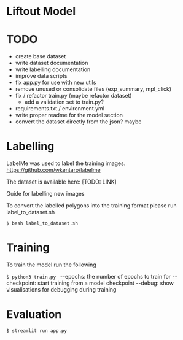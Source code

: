 # Liftout Model

# TODO
- create base dataset
- write dataset documentation
- write labelling documentation
- improve data scripts
- fix app.py for use with new utils
- remove unused or consolidate files (exp_summary, mpl_click)
- fix / refactor train.py (maybe refactor dataset)
    - add a validation set to train.py?
- requirements.txt / environment.yml
- write proper readme for the model section
- convert the dataset directly from the json? maybe

# Labelling

LabelMe was used to label the training images. 
https://github.com/wkentaro/labelme 


The dataset is available here: [TODO: LINK]

Guide for labelling new images


To convert the labelled polygons into the training format please run label_to_dataset.sh


`$ bash label_to_dataset.sh`



# Training
To train the model run the following 

`$ python3 train.py `
--epochs: the number of epochs to train for
--checkpoint: start training from a model checkpoint
--debug: show visualisations for debugging during training


# Evaluation


`$ streamlit run app.py `